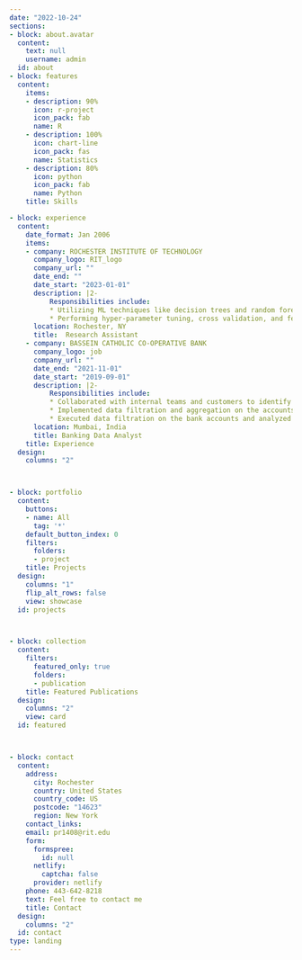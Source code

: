```yaml
---
date: "2022-10-24"
sections:
- block: about.avatar
  content:
    text: null
    username: admin
  id: about
- block: features
  content:
    items:
    - description: 90%
      icon: r-project
      icon_pack: fab
      name: R
    - description: 100%
      icon: chart-line
      icon_pack: fas
      name: Statistics
    - description: 80%
      icon: python
      icon_pack: fab
      name: Python
    title: Skills

- block: experience
  content:
    date_format: Jan 2006
    items:
    - company: ROCHESTER INSTITUTE OF TECHNOLOGY
      company_logo: RIT_logo
      company_url: ""
      date_end: ""
      date_start: "2023-01-01"
      description: |2-
          Responsibilities include:
          * Utilizing ML techniques like decision trees and random forests to classify uncertainty in future coastal damages and adaptation costs from mean sea-level rise as high-end/ non-high end using Python.
          * Performing hyper-parameter tuning, cross validation, and feature importance to increase the efficiency of the model. (Using Pandas, NumPy, SciKit-Learn and Matplotlib libraries).
      location: Rochester, NY
      title:  Research Assistant
    - company: BASSEIN CATHOLIC CO-OPERATIVE BANK
      company_logo: job
      company_url: ""
      date_end: "2021-11-01"
      date_start: "2019-09-01"
      description: |2-
          Responsibilities include:
          * Collaborated with internal teams and customers to identify and define data conversion requirements. Performed modification and rectification on the data before data migration that ensured the accuracy of migrated data to 70%.
          * Implemented data filtration and aggregation on the accounts to identify duplicated accounts and created linkage between savings and business accounts which reduced reduplication by 80%.
          * Executed data filtration on the bank accounts and analyzed the inactive accounts to identify the current active accounts and notified clients about their finances that brought down the number of inactive accounts by 20%.
      location: Mumbai, India
      title: Banking Data Analyst
    title: Experience
  design:
    columns: "2"



- block: portfolio
  content:
    buttons:
    - name: All
      tag: '*'
    default_button_index: 0
    filters:
      folders:
      - project
    title: Projects
  design:
    columns: "1"
    flip_alt_rows: false
    view: showcase
  id: projects



- block: collection
  content:
    filters:
      featured_only: true
      folders:
      - publication
    title: Featured Publications
  design:
    columns: "2"
    view: card
  id: featured



- block: contact
  content:
    address:
      city: Rochester
      country: United States
      country_code: US
      postcode: "14623"
      region: New York
    contact_links:
    email: pr1408@rit.edu
    form:
      formspree:
        id: null
      netlify:
        captcha: false
      provider: netlify
    phone: 443-642-8218
    text: Feel free to contact me
    title: Contact
  design:
    columns: "2"
  id: contact
type: landing
---
```

